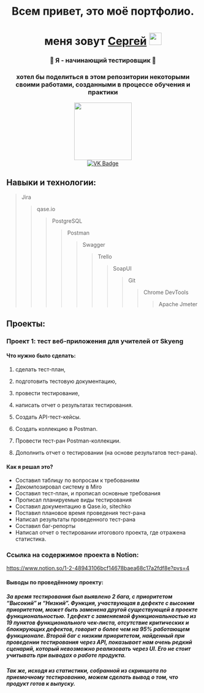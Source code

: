 <h1 align="center">Всем привет, это моё портфолио. </h1>
<h1 align="center"> меня зовут <a href="https://vk.com/stsareg" target="_blank">Сергей</a> 
<img src="https://github.com/blackcater/blackcater/raw/main/images/Hi.gif" height="32"/> </h1>

<h3 align="center"> 🌱 Я - начинающий тестировщик 🌱 </h3>
<h3 align="center"> хотел бы поделиться в этом репозитории некоторыми своими работами, созданными в процессе обучения и практики</h3>

<div id="header" align="center">
  <img src="https://media.giphy.com/media/YRzQnWzbn4WIxd3ZYx/giphy.gif" width="150"/>
</div>

<div id="badges" align="center">
  <a href="https://vk.com/stsareg">
    <img src="https://img.shields.io/badge/VK-blue?style=for-the-badge&logo=VK&logoColor=white" alt="VK Badge"/>
  </a>
  </div>
<div align="center">
  <a>
  <img src="https://komarev.com/ghpvc/?username=Digital-Machinist&style=flat-square&color=blue" alt=""/>
  </a>
</div>

## Навыки и технологии: 
> Jira
> > qase.io
> > > PostgreSQL
> > > > Postman
> > > > > Swagger
> > > > > > Trello
> > > > > > > SoapUI
> > > > > > > > Git
> > > > > > > > > Chrome DevTools
> > > > > > > > > > Apache Jmeter

## Проекты:

### Проект 1: тест веб-приложения для учителей от Skyeng

#### Что нужно было сделать:

1. сделать тест-план,

2. подготовить тестовую документацию,

3. провести тестирование,

4. написать отчет о результатах тестирования.

5. Создать API-тест-кейсы.

6. Создать коллекцию в Postman.

7. Провести тест-ран Postman-коллекции.

8. Дополнить отчет о тестировании (на основе результатов тест-рана).

   
#### Как я решал это?

- Составил таблицу по вопросам к требованиям
- Декомпозировал систему в Miro
- Составил тест-план, и прописал основные требования
- Прописал планируемые виды тестирования
- Составил документацию в Qase.io, sitechko
- Поставил плановое время проведения тест-рана
- Написал результаты проведенного тест-рана
- Составил баг-репорты
- Написал отчет о тестировании итогового проекта, где отражена статистика.

### Ссылка на содержимое проекта в Notion:
https://www.notion.so/1-2-48943106bcf14678baea68c17a2fdf8e?pvs=4

#### Выводы по проведённому проекту:
##### За время тестирования был выявлено 2 бага, с приоритетом “Высокий” и “Низкий”. Функция, участвующая в дефекте с высоким приоритетом, может быть заменена другой существующей в проекте функциональностью. 1 дефект с заменяемой функциональностью из 19 пунктов функционального чек-листа, отсутствие критических и блокирующих дефектов, говорит о более чем на 95% работающем функционале. Второй баг с низким приоритетом, найденный при проведении тестирования через API, показывает нам очень редкий сценарий, который невозможно реализовать через UI. Его не стоит учитывать при выводах о работе продукта.
##### Так же, исходя из статистики, собранной из скриншота по приемочному тестированию, можем сделать вывод о том, что продукт готов к выпуску.


<!--
**Digital-Machinist/Digital-Machinist** is a ✨ _special_ ✨ repository because its `README.md` (this file) appears on your GitHub profile.

Here are some ideas to get you started:

- 🔭 I’m currently working on ...
- 🌱 I’m currently learning ...
- 👯 I’m looking to collaborate on ...
- 🤔 I’m looking for help with ...
- 💬 Ask me about ...
- 📫 How to reach me: ...
- 😄 Pronouns: ...
- ⚡ Fun fact: ...
-->

